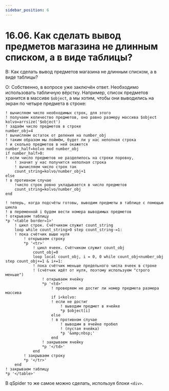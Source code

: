 ```yaml
---
sidebar_position: 6
---
```


# 16.06. Как сделать вывод предметов магазина не длинным списком, а в виде таблицы?
<!-- [:faq_16_06] -->

В: Как сделать вывод предметов магазина не длинным списком, а в виде таблицы?

О:
Собственно, в вопросе уже заключён ответ. Необходимо использовать табличную вёрстку. Например, список предметов хранится в массиве `$object`, а мы хотим, чтобы они выводились на экран по четыре предмета в строке:
```qsp
! вычисляем число необходимых строк, для этого
! получаем количество предметов, оно равно размеру массива $object
kolvo=arrsize('$object')
! задаём число предметов в строке
number_obj=4
! вычисляем остаток от деления на number_obj
! таким образом мы поймём, будет ли у нас неполная строка
! и сколько предметов в ней окажется
number_half=kolvo mod number_obj
if number_half>0:
! если число предметов не разделилось на строки поровну,
	! значит у нас получится неполная строка
	! вычисляем число строк так
	count_string=kolvo/number_obj+1
else
! в противном случае
	!число строк ровно укладывается в число предметов
	count_string=kolvo/number_obj
end

! теперь, когда подсчёты готовы, выводим предметы в таблице с помощью цикла
! в переменной i будем вести номера выводимых предметов
! открываем таблицу
*p '<table border=1>'
	! цикл строк. Счётчиком служит count_string
	loop while count_string>0 step count_string-=1:
	! пока счётчик выше нуля
		! открываем строку
		*p '<tr>'
			! цикл ячеек. Счётчиком служит count_obj
			count_obj=0
			loop local count_obj, i = 0, 0 while count_obj<number_obj step count_obj+=1 & i+=1:
			! пока счётчик меньше предельного числа ячеек в строке
			! (счётчик идёт от нуля, поэтому используем "строго меньше")
				! открываем ячейку
				*p '<td>'
					! проверяем не достиг ли номер предмета размера массива
					if i<kolvo:
					! если не достиг
						! выводим предмет в ячейке
						*p $object[i]
					else
					! в противном случае
						! выводим в ячейке пробел
						! (пустая ячейка)
						*p '&amp;nbsp;'
					end
				! закрываем ячейку
				*p '</td>'
			end					
		! закрываем строку
		*p '</tr>'
	end
! закрываем таблицу
*p '</table>'
```
В qSpider то же самое можно сделать, используя блоки `<div>`.

